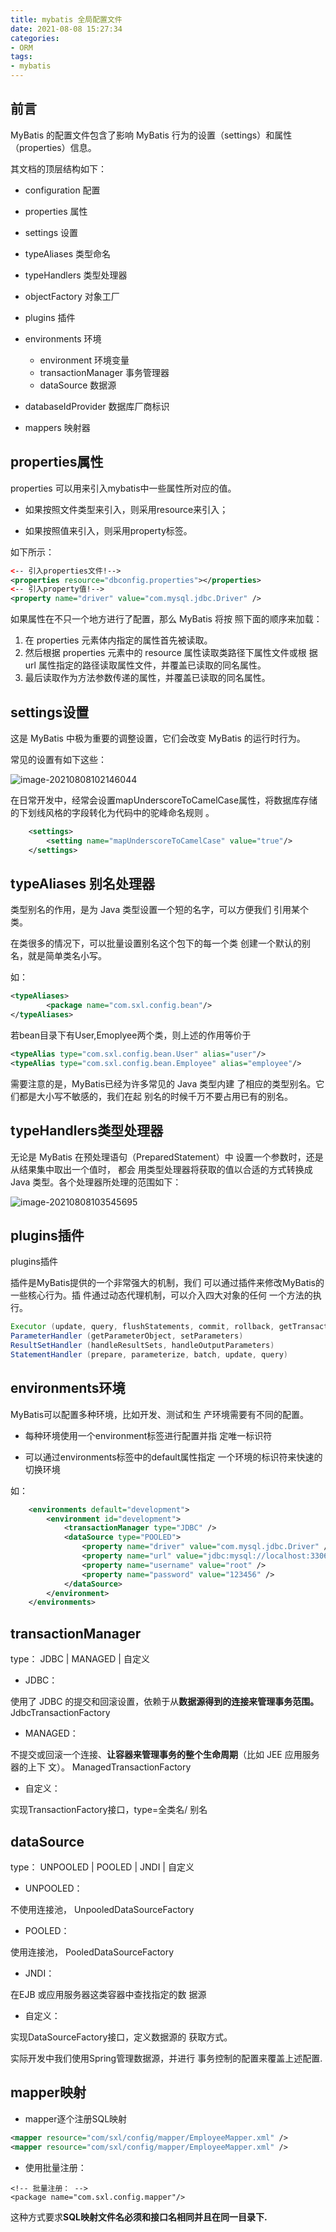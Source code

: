 ```yaml
---
title: mybatis 全局配置文件
date: 2021-08-08 15:27:34
categories: 
- ORM
tags:
- mybatis
---
```


## 前言

MyBatis 的配置文件包含了影响 MyBatis 行为的设置（settings）和属性（properties）信息。

其文档的顶层结构如下：

- configuration 配置

-  properties 属性
-  settings 设置
-  typeAliases 类型命名
-  typeHandlers 类型处理器
-  objectFactory 对象工厂
-  plugins 插件
-  environments 环境
   -  environment 环境变量
   -  transactionManager 事务管理器
   -  dataSource 数据源

- databaseIdProvider 数据库厂商标识

- mappers 映射器



## properties属性

properties 可以用来引入mybatis中一些属性所对应的值。

- 如果按照文件类型来引入，则采用resource来引入；

- 如果按照值来引入，则采用property标签。

如下所示：

```xml
<-- 引入properties文件!-->
<properties resource="dbconfig.properties"></properties>
<-- 引入property值!-->
<property name="driver" value="com.mysql.jdbc.Driver" />
```

如果属性在不只一个地方进行了配置，那么 MyBatis 将按 照下面的顺序来加载：

1. 在 properties 元素体内指定的属性首先被读取。
2. 然后根据 properties 元素中的 resource 属性读取类路径下属性文件或根 据 url 属性指定的路径读取属性文件，并覆盖已读取的同名属性。
3. 最后读取作为方法参数传递的属性，并覆盖已读取的同名属性。



## settings设置

这是 MyBatis 中极为重要的调整设置，它们会改变 MyBatis 的运行时行为。

常见的设置有如下这些：

![image-20210808102146044](./pics/image-20210808102146044.png)

在日常开发中，经常会设置mapUnderscoreToCamelCase属性，将数据库存储的下划线风格的字段转化为代码中的驼峰命名规则 。

```xml
	<settings>
		<setting name="mapUnderscoreToCamelCase" value="true"/>
	</settings>
```



## typeAliases 别名处理器

类型别名的作用，是为 Java 类型设置一个短的名字，可以方便我们 引用某个类。

在类很多的情况下，可以批量设置别名这个包下的每一个类 创建一个默认的别名，就是简单类名小写。

如：

```xml
<typeAliases>
		<package name="com.sxl.config.bean"/>
</typeAliases>		
```

若bean目录下有User,Emoplyee两个类，则上述的作用等价于

```xml
<typeAlias type="com.sxl.config.bean.User" alias="user"/> 
<typeAlias type="com.sxl.config.bean.Employee" alias="employee"/> 
```

需要注意的是，MyBatis已经为许多常见的 Java 类型内建 了相应的类型别名。它们都是大小写不敏感的，我们在起 别名的时候千万不要占用已有的别名。



## typeHandlers类型处理器

无论是 MyBatis 在预处理语句（PreparedStatement）中 设置一个参数时，还是从结果集中取出一个值时， 都会 用类型处理器将获取的值以合适的方式转换成 Java 类型。各个处理器所处理的范围如下：

![image-20210808103545695](./pics/image-20210808103545695.png)



## plugins插件

plugins插件

 插件是MyBatis提供的一个非常强大的机制，我们 可以通过插件来修改MyBatis的一些核心行为。插 件通过动态代理机制，可以介入四大对象的任何 一个方法的执行。

```java
Executor (update, query, flushStatements, commit, rollback, getTransaction, close, isClosed)
ParameterHandler (getParameterObject, setParameters)
ResultSetHandler (handleResultSets, handleOutputParameters)
StatementHandler (prepare, parameterize, batch, update, query)
```



## environments环境

MyBatis可以配置多种环境，比如开发、测试和生 产环境需要有不同的配置。

- 每种环境使用一个environment标签进行配置并指 定唯一标识符

- 可以通过environments标签中的default属性指定 一个环境的标识符来快速的切换环境

如：

```xml
	<environments default="development">
		<environment id="development">
			<transactionManager type="JDBC" />
			<dataSource type="POOLED">
				<property name="driver" value="com.mysql.jdbc.Driver" />
				<property name="url" value="jdbc:mysql://localhost:3306/mybatis_learn" />
				<property name="username" value="root" />
				<property name="password" value="123456" />
			</dataSource>
		</environment>
	</environments>
```



## transactionManager

type： JDBC | MANAGED | 自定义

- JDBC： 

使用了 JDBC 的提交和回滚设置，依赖于从**数据源得到的连接来管理事务范围。** JdbcTransactionFactory

- MANAGED：

不提交或回滚一个连接、**让容器来管理事务的整个生命周期**（比如 JEE 应用服务器的上下 文）。 ManagedTransactionFactory

- 自定义：

实现TransactionFactory接口，type=全类名/ 别名



## dataSource

type： UNPOOLED | POOLED | JNDI | 自定义

- UNPOOLED：

不使用连接池， UnpooledDataSourceFactory

- POOLED：

使用连接池， PooledDataSourceFactory

- JNDI： 

在EJB 或应用服务器这类容器中查找指定的数 据源

- 自定义：

实现DataSourceFactory接口，定义数据源的 获取方式。

实际开发中我们使用Spring管理数据源，并进行 事务控制的配置来覆盖上述配置.

## mapper映射

- mapper逐个注册SQL映射

```xml
<mapper resource="com/sxl/config/mapper/EmployeeMapper.xml" />
<mapper resource="com/sxl/config/mapper/EmployeeMapper.xml" />
```

- 使用批量注册：

```
<!-- 批量注册： -->
<package name="com.sxl.config.mapper"/>
```

这种方式要求**SQL映射文件名必须和接口名相同并且在同一目录下.**

